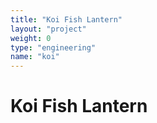 ```yaml
---
title: "Koi Fish Lantern"
layout: "project"
weight: 0
type: "engineering"
name: "koi"
---
```


# Koi Fish Lantern
